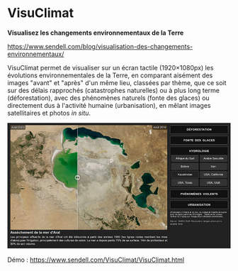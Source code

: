 # VisuClimat
**Visualisez les changements environnementaux de la Terre**

https://www.sendell.com/blog/visualisation-des-changements-environnementaux/

VisuClimat permet de visualiser sur un écran tactile (1920×1080px) les évolutions environnementales de la Terre, en comparant aisément des images "avant" et "après" d'un même lieu, classées par thème, que ce soit sur des délais rapprochés (catastrophes naturelles) ou à plus long terme (déforestation), avec des phénomènes naturels (fonte des glaces) ou directement dus à l'activité humaine (urbanisation), en mêlant images satellitaires et photos *in situ*.

![screenshot](VisuClimat.jpg)

Démo : https://www.sendell.com/VisuClimat/VisuClimat.html
